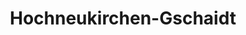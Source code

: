 ---
title: Hochneukirchen-Gschaidt
url: /hochneukirchen-gschaidt/
latitude: 47.458
longitude: 16.202
---